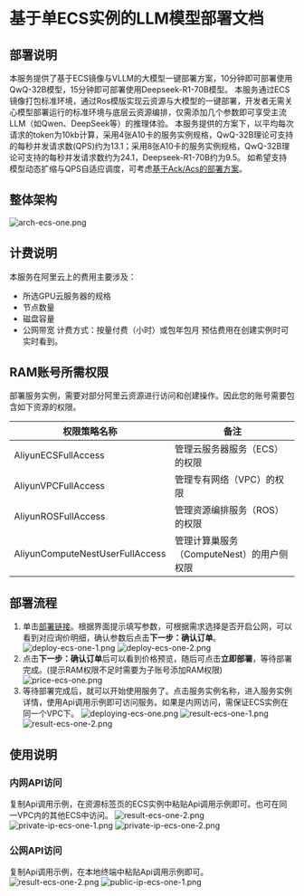 # 基于单ECS实例的LLM模型部署文档

## 部署说明
本服务提供了基于ECS镜像与VLLM的大模型一键部署方案，10分钟即可部署使用QwQ-32B模型，15分钟即可部署使用Deepseek-R1-70B模型。
本服务通过ECS镜像打包标准环境，通过Ros模版实现云资源与大模型的一键部署，开发者无需关心模型部署运行的标准环境与底层云资源编排，仅需添加几个参数即可享受主流LLM（如Qwen、DeepSeek等）的推理体验。
本服务提供的方案下，以平均每次请求的token为10kb计算，采用4张A10卡的服务实例规格，QwQ-32B理论可支持的每秒并发请求数(QPS)约为13.1；采用8张A10卡的服务实例规格，QwQ-32B理论可支持的每秒并发请求数约为24.1，Deepseek-R1-70B约为9.5。
如希望支持模型动态扩缩与QPS自适应调度，可考虑[基于Ack/Acs的部署方案](https://computenest.console.aliyun.com/service/detail/cn-hangzhou/service-fcfc1ea4afaf47bcbadc/beta?isRecommend=true)。


## 整体架构
![arch-ecs-one.png](arch-ecs-one.png)


## 计费说明
本服务在阿里云上的费用主要涉及：
* 所选GPU云服务器的规格
* 节点数量
* 磁盘容量
* 公网带宽
计费方式：按量付费（小时）或包年包月
预估费用在创建实例时可实时看到。


## RAM账号所需权限

部署服务实例，需要对部分阿里云资源进行访问和创建操作。因此您的账号需要包含如下资源的权限。

| 权限策略名称                          | 备注                         |
|---------------------------------|----------------------------|
| AliyunECSFullAccess             | 管理云服务器服务（ECS）的权限           |
| AliyunVPCFullAccess             | 管理专有网络（VPC）的权限             |
| AliyunROSFullAccess             | 管理资源编排服务（ROS）的权限           |
| AliyunComputeNestUserFullAccess | 管理计算巢服务（ComputeNest）的用户侧权限 |

## 部署流程

1. 单击[部署链接](https://computenest.console.aliyun.com/service/instance/create/cn-hangzhou?type=user&ServiceName=LLM推理服务)。根据界面提示填写参数，可根据需求选择是否开启公网，可以看到对应询价明细，确认参数后点击**下一步：确认订单**。
    ![deploy-ecs-one-1.png](deploy-ecs-one-1.png)
    ![deploy-ecs-one-2.png](deploy-ecs-one-2.png)
2. 点击**下一步：确认订单**后可以看到价格预览，随后可点击**立即部署**，等待部署完成。(提示RAM权限不足时需要为子账号添加RAM权限)
    ![price-ecs-one.png](price-ecs-one.png)
3. 等待部署完成后，就可以开始使用服务了。点击服务实例名称，进入服务实例详情，使用Api调用示例即可访问服务。如果是内网访问，需保证ECS实例在同一个VPC下。
    ![deploying-ecs-one.png](deploying-ecs-one.png)
    ![result-ecs-one-1.png](result-ecs-one-1.png)
    ![result-ecs-one-2.png](result-ecs-one-2.png)

## 使用说明

### 内网API访问
复制Api调用示例，在资源标签页的ECS实例中粘贴Api调用示例即可。也可在同一VPC内的其他ECS中访问。
    ![result-ecs-one-2.png](result-ecs-one-2.png)
    ![private-ip-ecs-one-1.png](private-ip-ecs-one-1.png)
    ![private-ip-ecs-one-2.png](private-ip-ecs-one-2.png)
### 公网API访问
复制Api调用示例，在本地终端中粘贴Api调用示例即可。
    ![result-ecs-one-2.png](result-ecs-one-2.png)
    ![public-ip-ecs-one-1.png](public-ip-ecs-one-1.png)